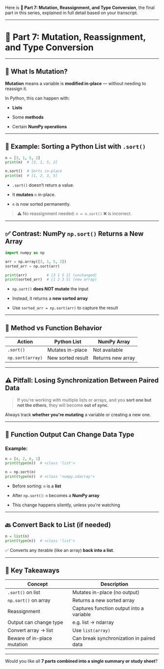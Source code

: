 Here is **🔹 Part 7: Mutation, Reassignment, and Type Conversion**, the final part in this series, explained in full detail based on your transcript.

---

# 🔹 Part 7: Mutation, Reassignment, and Type Conversion

---

## 🧠 What Is Mutation?

**Mutation** means a variable is **modified in-place** — without needing to reassign it.

In Python, this can happen with:

- **Lists**
    
- Some **methods**
    
- Certain **NumPy operations**
    

---

## 🧪 Example: Sorting a Python List with `.sort()`

```python
n = [3, 1, 5, 2]
print(n)  # [3, 1, 5, 2]

n.sort()  # Sorts in-place
print(n)  # [1, 2, 3, 5]
```

- `.sort()` doesn’t return a value.
    
- It **mutates** `n` in-place.
    
- `n` is now sorted permanently.
    

> ⚠️ No reassignment needed: `n = n.sort()` ❌ is incorrect.

---

## ✅ Contrast: NumPy `np.sort()` Returns a New Array

```python
import numpy as np

arr = np.array([3, 1, 5, 2])
sorted_arr = np.sort(arr)

print(arr)         # [3 1 5 2] (unchanged)
print(sorted_arr)  # [1 2 3 5] (new array)
```

- `np.sort()` **does NOT mutate** the input
    
- Instead, it returns a **new sorted array**
    
- Use `sorted_arr = np.sort(arr)` to capture the result
    

---

## 🔁 Method vs Function Behavior

|Action|Python List|NumPy Array|
|---|---|---|
|`.sort()`|Mutates in-place|Not available|
|`np.sort(array)`|New sorted result|Returns new array|

---

## ⚠️ Pitfall: Losing Synchronization Between Paired Data

> If you're working with multiple lists or arrays, and you **sort one but not the others**, they will become **out of sync**.

Always track **whether you're mutating** a variable or creating a new one.

---

## 🔄 Function Output Can Change Data Type

### Example:

```python
n = [4, 2, 6, 1]
print(type(n))  # <class 'list'>

n = np.sort(n)
print(type(n))  # <class 'numpy.ndarray'>
```

- Before sorting: `n` is a **list**
    
- After `np.sort()`: `n` becomes a **NumPy array**
    
- This change happens silently, unless you're watching
    

---

## 🔙 Convert Back to List (if needed)

```python
n = list(n)
print(type(n))  # <class 'list'>
```

✅ Converts any iterable (like an array) **back into a list**.

---

## 🧠 Key Takeaways

|Concept|Description|
|---|---|
|`.sort()` on list|Mutates in-place (no output)|
|`np.sort()` on array|Returns a new sorted array|
|Reassignment|Captures function output into a variable|
|Output can change type|e.g. list → ndarray|
|Convert array → list|Use `list(array)`|
|Beware of in-place mutation|Can break synchronization in paired data|

---

Would you like all **7 parts combined into a single summary or study sheet**?